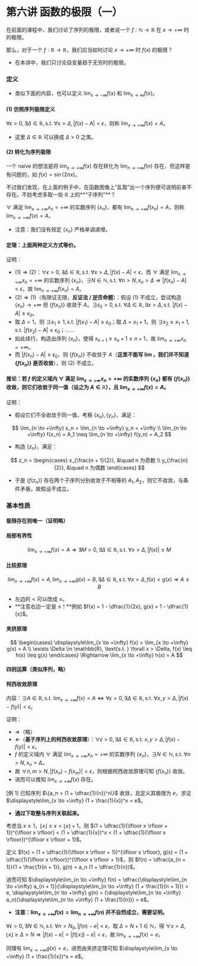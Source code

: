 # 第六讲 函数的极限（一）

在前面的课程中，我们讨论了序列的极限，或者说一个 $f : \mathbb{N} \to \mathbb{R}$ 在 $x \to +\infty$ 时的极限。

那么，对于一个 $f : \mathbb{R} \to \mathbb{R}$，我们应当如何讨论 $x \to +\infty$ 时 $f(x)$ 的极限？

- 在本讲中，我们只讨论自变量趋于无穷时的极限。

### 定义

- 类似下面的内容，也可以定义 $\displaystyle\lim_{x \to -\infty} f(x)$ 和 $\displaystyle\lim_{x \to \infty} f(x)$。

#### (1) 仿照序列极限定义

$\forall \epsilon > 0, \exists \Delta \in \mathbb{R}, \text{s.t. } \forall x > \Delta, |f(x) - A| < \epsilon$，则称 $\displaystyle\lim_{x \to +\infty} f(x) = A$。

- 这里 $\Delta \in \mathbb{R}$ 可以换成 $\Delta > 0$ 之类。

#### (2) 转化为序列极限

一个 naive 的想法是将 $\displaystyle\lim_{x \to +\infty} f(x)$ 存在转化为 $\displaystyle\lim_{n \to +\infty} f(n)$ 存在，但这样是有问题的，如 $f(x) = \sin (2 \pi x)$。

不过我们发现，在上面的例子中，在函数图像上“乱取”出一个序列便可说明前者不存在。不妨考虑多取一些 $\mathbb{R}$ 上的**“子序列”**？

$\forall$ 满足 $\displaystyle\lim_{x \to +\infty} x_n = +\infty$ 的实数序列 $\{x_n\}$，都有 $\displaystyle\lim_{n \to +\infty} f(x_n) = A$，则称 $\displaystyle\lim_{x \to +\infty} f(x) = A$。

- 注意：我们没有规定 $\{x_n\}$ 严格单调递增。

#### 定理：上面两种定义方式等价。

证明：

- $(1) \Rightarrow (2)$：$\forall \epsilon > 0, \exists \Delta \in \mathbb{R}, \text{s.t. } \forall x > \Delta, |f(x) - A| < \epsilon$，而 $\forall$ 满足 $\displaystyle\lim_{x \to +\infty} x_n = +\infty$ 的实数序列 $\{x_n\}$，$\exists N \in \mathbb{N}, \text{s.t. } \forall n > N, x_n > \Delta \Rightarrow |f(x_n) - A| < \epsilon$，故 $\displaystyle\lim_{n \to +\infty} f(x_n) = A$。
- $(2) \Rightarrow (1)$（有限证无限，**反证法 / 逆否命题**）：假设 (1) 不成立，尝试构造 $\{x_n\} \to +\infty$ 但 $\{f(x_n)\}$ 收敛于 $A$。$\exists \epsilon_0 > 0, \text{s.t. } \forall \Delta \in \mathbb{R}, \exists x > \Delta, \text{s.t. } |f(x) - A| \geq \epsilon_0$。
- 取 $\Delta = 1$，则 $\exists x_1 \geq 1, \text{s.t. } |f(x_1) - A| \geq \epsilon_0$；取 $\Delta = x_1 + 1$，则 $\exists x_2 \geq x_1 + 1, \text{s.t. } |f(x_2) - A| \geq \epsilon_0$；……
- 如此续行，构造出序列 $\{x_n\}$，使得 $x_{n + 1} \geq x_n + 1 \geq n + 1$，故 $\displaystyle\lim_{n \to +\infty} x_n = +\infty$。
- 而 $|f(x_n) - A| \geq \epsilon_0$，则 $\{f(x_n)\}$ 不收敛于 $A$（**这里不能写 $\lim$，我们并不知道 $\{f(x_n)\}$ 是否收敛**），则 (2) 不成立。

#### 推论：若 $f$ 的定义域内 $\forall$ 满足 $\displaystyle\lim_{x \to +\infty} x_n = +\infty$ 的实数序列 $\{x_n\}$ 都有 $\{f(x_n)\}$ 收敛，则它们收敛于同一值（设之为 $A \in \mathbb{R}$），且 $\displaystyle\lim_{x \to +\infty} f(x) = A$。

证明：

- 假设它们不全收敛于同一值，考察 $\{x_n\}, \{y_n\}$，满足：

$$
\lim_{n \to +\infty} x_n = \lim_{n \to +\infty} y_n = +\infty \\
\lim_{n \to +\infty} f(x_n) = A_1 \neq \lim_{n \to +\infty} f(y_n) = A_2
$$

- 构造 $\{z_n\}$，满足：

$$
z_n = \begin{cases} x_{\frac{n + 1}{2}}, &\quad n 为奇数 \\ y_{\frac{n}{2}}, &\quad n 为偶数 \end{cases}
$$

- 于是 $\{f(z_n)\}$ 存在两个子序列分别收敛于不相等的 $A_1, A_2$，则它不收敛，与条件矛盾，故假设不成立。

### 基本性质

#### 极限存在则唯一（证明略）

#### 局部有界性

$$
\lim_{x \to +\infty} f(x) = A \Rightarrow \exists M > 0, \exists \Delta \in \mathbb{R}, \text{s.t. } \forall x > \Delta, |f(x)| \leq M
$$

#### 比较原理

$$
\lim_{x \to +\infty} f(x) = A, \lim_{x \to +\infty} g(x) = B, \exists \Delta \in \mathbb{R}, \text{s.t. } \forall x > \Delta, f(x) < g(x) \Rightarrow A \leq B
$$

- 左边的 $<$ 可以改成 $\leq$。
- **注意右边一定是 $\leq$！**例如 $f(x) = 1 - \dfrac{1}{2x}, g(x) = 1 - \dfrac{1}{x}$。

#### 夹挤原理

$$
\begin{cases}
\displaystyle\lim_{x \to +\infty} f(x) = \lim_{x \to +\infty} g(x) = A \\
\exists \Delta \in \mathbb{R}, \text{s.t. } \forall x > \Delta, f(x) \leq h(x) \leq g(x)
\end{cases}
\Rightarrow \lim_{x \to +\infty} h(x) = A
$$

#### 四则运算（类似序列，略）

#### 柯西收敛原理

内容：$\exists A \in \mathbb{R}, \text{s.t. } \displaystyle\lim_{x \to +\infty} f(x) = A \Leftrightarrow \forall \epsilon > 0, \exists \Delta \in \mathbb{R}, \text{s.t. } \forall x, y > \Delta, |f(x) - f(y)| < \epsilon$。

证明：

- $\Rightarrow$（略）
- $\Leftarrow$（**基于序列上的柯西收敛原理**）：$\forall \epsilon > 0, \exists \Delta \in \mathbb{R}, \text{s.t. } x, y > \Delta, |f(x) - f(y)| < \epsilon$。
- $f$ 的定义域内 $\forall$ 满足 $\displaystyle\lim_{x \to +\infty} x_n = +\infty$ 的实数序列 $\{x_n\}$，$\exists N \in \mathbb{N}, \text{s.t. } \forall n > N, x_n > \Delta$。
- 故 $\forall n, m > N, |f(x_n) - f(x_m)| < \epsilon$，则根据柯西收敛原理可知 $\{f(x_n)\}$ 收敛。
- 进而可以推知 $\displaystyle\lim_{x \to +\infty} f(x)$ 存在。

[例 1] 已知序列 $\{a_n = (1 + \dfrac{1}{n})^n\}$ 收敛，且定义其极限为 $e$，求证 $\displaystyle\lim_{x \to +\infty} (1 + \frac{1}{x})^x = e$。

- **通过下取整与序列关联起来。**

考虑当 $x \geq 1$，$\lfloor x \rfloor \leq x < \lfloor x \rfloor + 1$，则 $(1 + \dfrac{1}{\lfloor x \rfloor + 1})^{\lfloor x \rfloor} < (1 + \dfrac{1}{x})^x < (1 + \dfrac{1}{\lfloor x \rfloor})^{\lfloor x \rfloor + 1}$。

定义 $f(x) = (1 + \dfrac{1}{\lfloor x \rfloor + 1})^{\lfloor x \rfloor}, g(x) = (1 + \dfrac{1}{\lfloor x \rfloor})^{\lfloor x \rfloor + 1}$，则 $f(n) = \dfrac{a_{n + 1}}{1 + \frac{1}{n + 1}}, g(n) = a_n (1 + \dfrac{1}{n})$。

进而可知 $\displaystyle\lim_{n \to +\infty} f(n) = \dfrac{\displaystyle\lim_{n \to +\infty} a_{n + 1}}{\displaystyle\lim_{n \to +\infty} (1 + \frac{1}{n + 1})} = e, \displaystyle\lim_{n \to +\infty} g(n) = (\displaystyle\lim_{n \to +\infty} a_n)(\displaystyle\lim_{n \to +\infty} (1 + \frac{1}{n})) = e$。

- **注意：$\displaystyle\lim_{x \to +\infty} f(x) = \lim_{n \to +\infty} f(n)$ 并不自然成立，需要证明。**

$\forall \epsilon > 0, \exists N \in \mathbb{N}, \text{s.t. } \forall n > N_0, |f(n) - e| < \epsilon$，取 $\Delta = N + 1 \in \mathbb{N}$，得 $\forall x > \Delta, \lfloor x \rfloor \geq \Delta > N \Rightarrow|f(x) - e| = |f(\lfloor x \rfloor) - e| < \epsilon$，故 $\displaystyle\lim_{x \to +\infty} f(x) = e$。

同理有 $\displaystyle\lim_{x \to +\infty} g(x) = e$，进而由夹挤定理可知 $\displaystyle\lim_{x \to +\infty} (1 + \frac{1}{x})^x = e$。